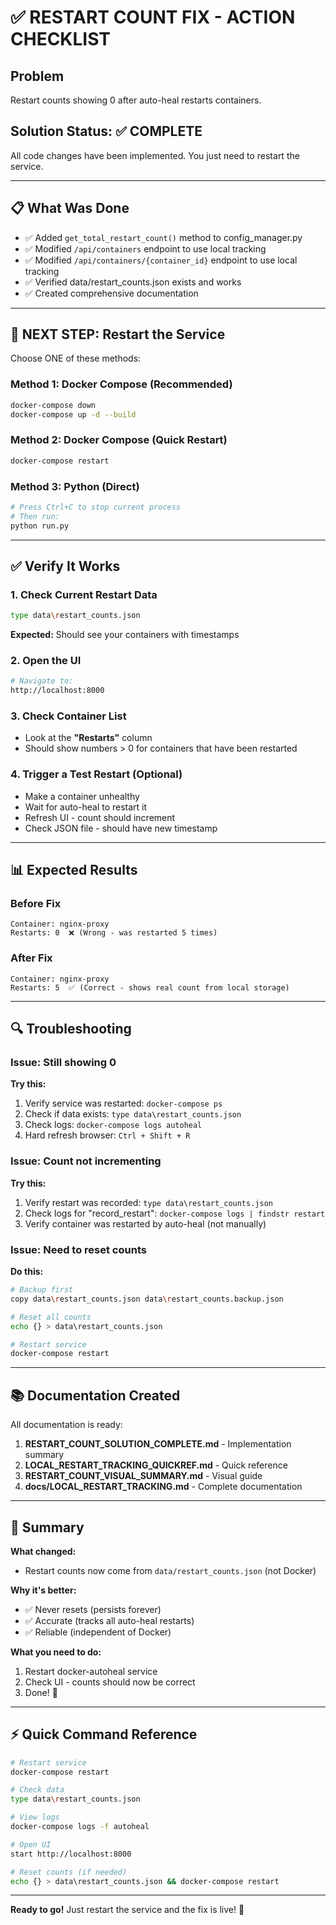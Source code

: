 # ✅ RESTART COUNT FIX - ACTION CHECKLIST

## Problem
Restart counts showing 0 after auto-heal restarts containers.

## Solution Status: ✅ COMPLETE

All code changes have been implemented. You just need to restart the service.

---

## 📋 What Was Done

- ✅ Added `get_total_restart_count()` method to config_manager.py
- ✅ Modified `/api/containers` endpoint to use local tracking
- ✅ Modified `/api/containers/{container_id}` endpoint to use local tracking
- ✅ Verified data/restart_counts.json exists and works
- ✅ Created comprehensive documentation

---

## 🚀 NEXT STEP: Restart the Service

Choose ONE of these methods:

### Method 1: Docker Compose (Recommended)
```bash
docker-compose down
docker-compose up -d --build
```

### Method 2: Docker Compose (Quick Restart)
```bash
docker-compose restart
```

### Method 3: Python (Direct)
```bash
# Press Ctrl+C to stop current process
# Then run:
python run.py
```

---

## ✅ Verify It Works

### 1. Check Current Restart Data
```bash
type data\restart_counts.json
```
**Expected:** Should see your containers with timestamps

### 2. Open the UI
```bash
# Navigate to:
http://localhost:8000
```

### 3. Check Container List
- Look at the **"Restarts"** column
- Should show numbers > 0 for containers that have been restarted

### 4. Trigger a Test Restart (Optional)
- Make a container unhealthy
- Wait for auto-heal to restart it
- Refresh UI - count should increment
- Check JSON file - should have new timestamp

---

## 📊 Expected Results

### Before Fix
```
Container: nginx-proxy
Restarts: 0  ❌ (Wrong - was restarted 5 times)
```

### After Fix
```
Container: nginx-proxy  
Restarts: 5  ✅ (Correct - shows real count from local storage)
```

---

## 🔍 Troubleshooting

### Issue: Still showing 0

**Try this:**
1. Verify service was restarted: `docker-compose ps`
2. Check if data exists: `type data\restart_counts.json`
3. Check logs: `docker-compose logs autoheal`
4. Hard refresh browser: `Ctrl + Shift + R`

### Issue: Count not incrementing

**Try this:**
1. Verify restart was recorded: `type data\restart_counts.json`
2. Check logs for "record_restart": `docker-compose logs | findstr restart`
3. Verify container was restarted by auto-heal (not manually)

### Issue: Need to reset counts

**Do this:**
```bash
# Backup first
copy data\restart_counts.json data\restart_counts.backup.json

# Reset all counts
echo {} > data\restart_counts.json

# Restart service
docker-compose restart
```

---

## 📚 Documentation Created

All documentation is ready:

1. **RESTART_COUNT_SOLUTION_COMPLETE.md** - Implementation summary
2. **LOCAL_RESTART_TRACKING_QUICKREF.md** - Quick reference
3. **RESTART_COUNT_VISUAL_SUMMARY.md** - Visual guide
4. **docs/LOCAL_RESTART_TRACKING.md** - Complete documentation

---

## 🎯 Summary

**What changed:**
- Restart counts now come from `data/restart_counts.json` (not Docker)

**Why it's better:**
- ✅ Never resets (persists forever)
- ✅ Accurate (tracks all auto-heal restarts)
- ✅ Reliable (independent of Docker)

**What you need to do:**
1. Restart docker-autoheal service
2. Check UI - counts should now be correct
3. Done! 🎉

---

## ⚡ Quick Command Reference

```bash
# Restart service
docker-compose restart

# Check data
type data\restart_counts.json

# View logs
docker-compose logs -f autoheal

# Open UI
start http://localhost:8000

# Reset counts (if needed)
echo {} > data\restart_counts.json && docker-compose restart
```

---

**Ready to go!** Just restart the service and the fix is live! 🚀

